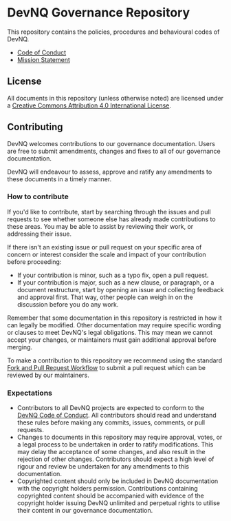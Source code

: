 # DevNQ Governance Repository

This repository contains the policies, procedures and behavioural codes of
DevNQ.

* [Code of Conduct](code-of-conduct.md)
* [Mission Statement](mission.md)

## License

All documents in this repository (unless otherwise noted) are licensed under a
[Creative Commons Attribution 4.0 International
License](http://creativecommons.org/licenses/by/4.0/).

## Contributing

DevNQ welcomes contributions to our governance documentation. Users are free
to submit amendments, changes and fixes to all of our governance
documentation.

DevNQ will endeavour to assess, approve and ratify any amendments to these
documents in a timely manner.

### How to contribute

If you'd like to contribute, start by searching through the issues and pull
requests to see whether someone else has already made contributions to these
areas. You may be able to assist by reviewing their work, or addressing their
issue.

If there isn't an existing issue or pull request on your specific area of
concern or interest consider the scale and impact of your contribution before
proceeding:

* If your contribution is minor, such as a typo fix, open a pull request.
* If your contribution is major, such as a new clause, or paragraph,
  or a document restructure, start by opening an issue and collecting feedback
  and approval first. That way, other people can weigh in on the discussion
  before you do any work.

Remember that some documentation in this repository is restricted in how it
can legally be modified. Other documentation may require specific wording or
clauses to meet DevNQ's legal obligations. This may mean we cannot accept your
changes, or maintainers must gain additional approval before merging.

To make a contribution to this repository we recommend using the standard
[Fork and Pull Request
Workflow](https://gist.github.com/Chaser324/ce0505fbed06b947d962) to submit a
pull request which can be reviewed by our maintainers.

### Expectations

* Contributors to all DevNQ projects are expected to conform to the
  [DevNQ Code of
  Conduct](https://github.com/devnq/governance/blob/master/code-of-conduct.md).
  All contributors should read and understand these rules before making any
  commits, issues, comments, or pull requests.
* Changes to documents in this repository may require approval, votes,
  or a legal process to be undertaken in order to ratify modifications.  This
  may delay the acceptance of some changes, and also result in the rejection
  of other changes. Contributors should expect a high level of rigour and
  review be undertaken for any amendments to this documentation.
* Copyrighted content should only be included in DevNQ documentation
  with the copyright holders permission. Contributions containing copyrighted
  content should be accompanied with evidence of the copyright holder issuing
  DevNQ unlimited and perpetual rights to utilise their content in our
  governance documentation.

